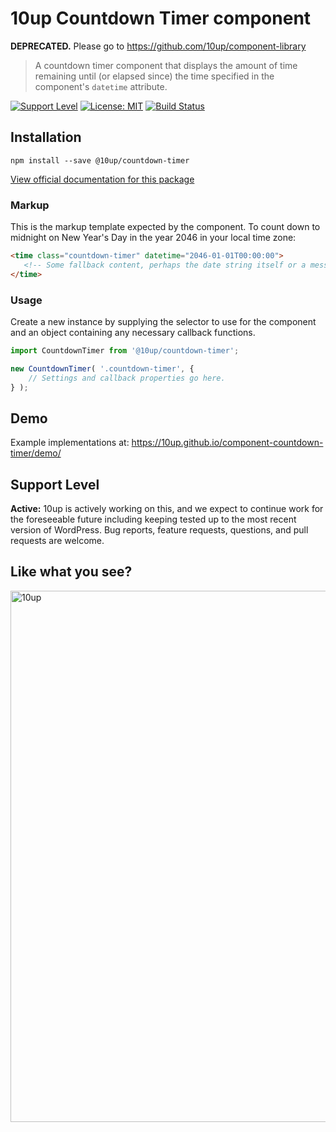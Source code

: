 # 10up Countdown Timer component

**DEPRECATED.** Please go to https://github.com/10up/component-library

> A countdown timer component that displays the amount of time remaining until (or elapsed since) the time specified in the component's `datetime` attribute.

[![Support Level](https://img.shields.io/badge/support-active-green.svg)](#support-level) [![License: MIT](https://img.shields.io/badge/License-MIT-yellow.svg)](https://opensource.org/licenses/MIT) [![Build Status][cli-img]][cli-url]


[cli-img]: https://github.com/10up/component-countdown-timer/workflows/Accessibility%20Tests/badge.svg
[cli-url]: https://github.com/10up/component-countdown-timer/actions?query=workflow%3A%22Accessibility+Tests%22

## Installation

 `npm install --save @10up/countdown-timer`

[View official documentation for this package](https://baseline.10up.com/component/countdown-timer)

### Markup

 This is the markup template expected by the component. To count down to midnight on New Year's Day in the year 2046 in your local time zone:

 ```html
<time class="countdown-timer" datetime="2046-01-01T00:00:00">
	<!-- Some fallback content, perhaps the date string itself or a message to users or machines that can't view this component with JS. -->
</time>
 ```

### Usage

 Create a new instance by supplying the selector to use for the component and an object containing any necessary callback functions.

```javascript
import CountdownTimer from '@10up/countdown-timer';

new CountdownTimer( '.countdown-timer', {
	// Settings and callback properties go here.
} );
```

## Demo

Example implementations at: https://10up.github.io/component-countdown-timer/demo/

## Support Level

**Active:** 10up is actively working on this, and we expect to continue work for the foreseeable future including keeping tested up to the most recent version of WordPress.  Bug reports, feature requests, questions, and pull requests are welcome.

## Like what you see?

<a href="http://10up.com/contact/"><img src="https://10up.com/uploads/2016/10/10up-Github-Banner.png" width="850" alt="10up"></a>
